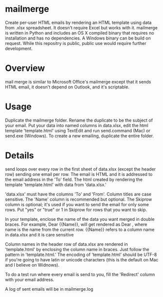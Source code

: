 # mailmerge
Create per-user HTML emails by rendering an HTML template using data from .xlsx spreadsheet. It doesn't require Excel but works with it. mailmerge is written in Python and includes an OS X compiled binary that requires no installation and has no dependencies. A Windows binary can be build on request. While this repositry is public, public use would require further development.

Overview
=======

mail merge is similar to Microsoft Office's mailmerge except that it sends HTML email, it doesn't depend on Outlook, and
it's scriptable.

Usage
=====
Duplicate the mailmerge folder. Rename the duplicate to be the subject of your email. Put your data into named columns
in data.xlsx, edit the html template 'template.html'  using TextEdit and run send.command (Mac) or send.exe (Windows).
To create a new emailing, duplicate the entire folder.

Details
=======
send loops over every row in the first sheet of data.xlsx (except the header row) sending one email per row. The email
is HTML and it is addressed to the email address in the 'To' field.  The html created by rendering the template
'template.html' with data from 'data.xlsx.'

'data.xlsx' must have the columns 'To' and 'From'. Column titles are case sensitive. The 'Name' column  is recommended
but optional. The Skiprow column is optional; it's used if you want to send the email for only some rows. Put "yes" or
"true" or 1 in Skiprow for rows that you want to skip.

In your template, enclose the name of the data you want merged in double braces. For example, Dear {{Name}}, will get
rendered as Dear <name>, where name is the name from the current row. {{Name}} refers to a column name in data.xlsx and
it is care sensitive

Column names in the header row of data.xlsx are rendered in 'template.html' by enclosing the column name in braces. Just
follow the pattern in 'template.html.'   The encoding of 'template.html' should be UTF-8 if you're going to have latin
or unicode characters (this is the default on Mac and I believe on Widnows).

To do a test run where every email is send to you, fill the 'Redirect' column with your email address.

A log of sent emails will be in mailmerge.log
